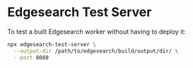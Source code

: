 # Edgesearch Test Server

To test a built Edgesearch worker without having to deploy it:

```bash
npx edgesearch-test-server \
  --output-dir /path/to/edgesearch/build/output/dir/ \
  --port 8080
```
